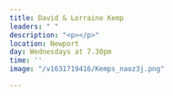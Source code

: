 ```yaml
---
title: David & Lorraine Kemp
leaders: " "
description: "<p></p>"
location: Newport
day: Wednesdays at 7.30pm
time: ''
image: "/v1631719416/Kemps_naoz3j.png"

---
```

